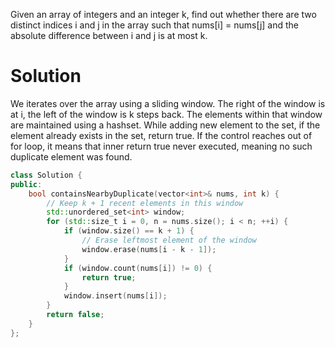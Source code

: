 
Given an array of integers and an integer k, find out whether there are two distinct indices i and j in the array such that nums[i] = nums[j] and the absolute difference between i and j is at most k.


# Solution
    
We iterates over the array using a sliding window. The right of the window is at i, the left of the window is k steps back. The elements within that window are maintained using a hashset. While adding new element to the set, if the element already exists in the set, return true. If the control reaches out of for loop, it means that inner return true never executed, meaning no such duplicate element was found.    
    
```cpp
class Solution {
public:
    bool containsNearbyDuplicate(vector<int>& nums, int k) {
        // Keep k + 1 recent elements in this window
        std::unordered_set<int> window;
        for (std::size_t i = 0, n = nums.size(); i < n; ++i) {
            if (window.size() == k + 1) {
                // Erase leftmost element of the window
                window.erase(nums[i - k - 1]);
            }
            if (window.count(nums[i]) != 0) {
                return true;
            }
            window.insert(nums[i]);
        }
        return false;
    }
};
```
    
